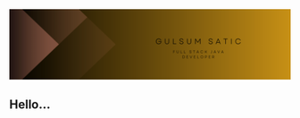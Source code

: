 <!DOCTYPE html>
<html>
<head>
<img src="https://github.com/GulsumStc/Gulsumstc/blob/main/Gulsum%20Satic%20(1).png?raw=true">
</head>
<body>

<h2>Hello... </h2>
<p></p>

</body>
</html>
